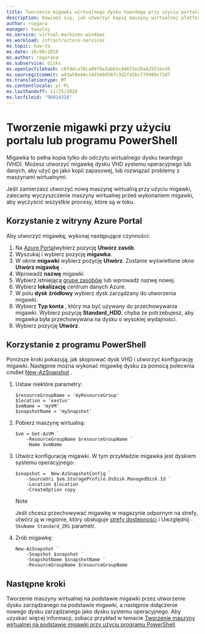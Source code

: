 ```yaml
---
title: Tworzenie migawki wirtualnego dysku twardego przy użyciu portalu lub programu PowerShell
description: Dowiedz się, jak utworzyć kopię maszyny wirtualnej platformy Azure, która ma być używana jako kopia zapasowa lub w celu rozwiązywania problemów przy użyciu portalu lub programu PowerShell.
author: roygara
manager: twooley
ms.service: virtual-machines-windows
ms.workload: infrastructure-services
ms.topic: how-to
ms.date: 10/08/2018
ms.author: rogarana
ms.subservice: disks
ms.openlocfilehash: c0fddca70ca09f0a3abb3c84672e20a42551ecd5
ms.sourcegitcommit: a43a59e44c14d349d597c3d2fd2bc779989c71d7
ms.translationtype: MT
ms.contentlocale: pl-PL
ms.lasthandoff: 11/25/2020
ms.locfileid: "96014316"
---
```

# <a name="create-a-snapshot-using-the-portal-or-powershell"></a>Tworzenie migawki przy użyciu portalu lub programu PowerShell

Migawka to pełna kopia tylko do odczytu wirtualnego dysku twardego (VHD). Możesz utworzyć migawkę dysku VHD systemu operacyjnego lub danych, aby użyć go jako kopii zapasowej, lub rozwiązać problemy z maszynami wirtualnymi.

Jeśli zamierzasz utworzyć nową maszynę wirtualną przy użyciu migawki, zalecamy wyczyszczenie maszyny wirtualnej przed wykonaniem migawki, aby wyczyścić wszystkie procesy, które są w toku.

## <a name="use-the-azure-portal"></a>Korzystanie z witryny Azure Portal 

Aby utworzyć migawkę, wykonaj następujące czynności: 
1.  Na [Azure Portal](https://portal.azure.com)wybierz pozycję **Utwórz zasób**.
2. Wyszukaj i wybierz pozycję **migawka**.
3. W oknie **migawki** wybierz pozycję **Utwórz**. Zostanie wyświetlone okno **Utwórz migawkę** .
4. Wprowadź **nazwę** migawki.
5. Wybierz istniejącą [grupę zasobów](../../azure-resource-manager/management/overview.md#resource-groups) lub wprowadź nazwę nowej. 
6. Wybierz **lokalizację** centrum danych Azure.  
7. W polu **dysk źródłowy** wybierz dysk zarządzany do utworzenia migawki.
8. Wybierz **Typ konta** , który ma być używany do przechowywania migawki. Wybierz pozycję **Standard_HDD**, chyba że potrzebujesz, aby migawka była przechowywana na dysku o wysokiej wydajności.
9. Wybierz pozycję **Utwórz**.

## <a name="use-powershell"></a>Korzystanie z programu PowerShell

Poniższe kroki pokazują, jak skopiować dysk VHD i utworzyć konfigurację migawki. Następnie można wykonać migawkę dysku za pomocą polecenia cmdlet [New-AzSnapshot](/powershell/module/az.compute/new-azsnapshot) . 

 

1. Ustaw niektóre parametry: 

   ```azurepowershell-interactive
   $resourceGroupName = 'myResourceGroup' 
   $location = 'eastus' 
   $vmName = 'myVM'
   $snapshotName = 'mySnapshot'  
   ```

2. Pobierz maszynę wirtualną:

   ```azurepowershell-interactive
   $vm = Get-AzVM `
       -ResourceGroupName $resourceGroupName `
       -Name $vmName
   ```

3. Utwórz konfigurację migawki. W tym przykładzie migawka jest dyskiem systemu operacyjnego:

   ```azurepowershell-interactive
   $snapshot =  New-AzSnapshotConfig `
       -SourceUri $vm.StorageProfile.OsDisk.ManagedDisk.Id `
       -Location $location `
       -CreateOption copy
   ```
   
   > [!NOTE]
   > Jeśli chcesz przechowywać migawkę w magazynie odpornym na strefy, utwórz ją w regionie, który obsługuje [strefy dostępności](../../availability-zones/az-overview.md) i Uwzględnij `-SkuName Standard_ZRS` parametr.   
   
4. Zrób migawkę:

   ```azurepowershell-interactive
   New-AzSnapshot `
       -Snapshot $snapshot `
       -SnapshotName $snapshotName `
       -ResourceGroupName $resourceGroupName 
   ```


## <a name="next-steps"></a>Następne kroki

Tworzenie maszyny wirtualnej na podstawie migawki przez utworzenie dysku zarządzanego na podstawie migawki, a następnie dołączenie nowego dysku zarządzanego jako dysku systemu operacyjnego. Aby uzyskać więcej informacji, zobacz przykład w temacie [Tworzenie maszyny wirtualnej na podstawie migawki przy użyciu programu PowerShell](./../scripts/virtual-machines-windows-powershell-sample-create-vm-from-snapshot.md?toc=%2fpowershell%2fmodule%2ftoc.json).
